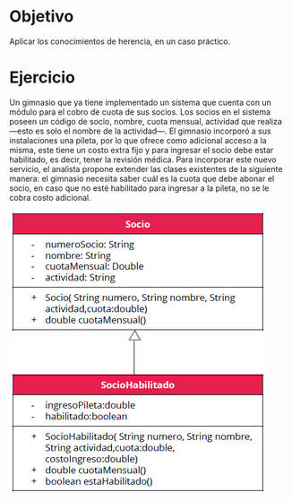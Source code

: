 # Objetivo

Aplicar los conocimientos de herencia, en un caso práctico.

# Ejercicio

Un gimnasio que ya tiene implementado un sistema que cuenta con un módulo para el cobro
de cuota de sus socios. Los socios en el sistema poseen un código de socio, nombre, cuota
mensual, actividad que realiza —esto es solo el nombre de la actividad—.
El gimnasio incorporó a sus instalaciones una pileta, por lo que ofrece como adicional acceso
a la misma, este tiene un costo extra fijo y para ingresar el socio debe estar habilitado, es
decir, tener la revisión médica. Para incorporar este nuevo servicio, el analista propone
extender las clases existentes de la siguiente manera: el gimnasio necesita saber cuál es la
cuota que debe abonar el socio, en caso que no esté habilitado para ingresar a la pileta, no se
le cobra costo adicional.

![img.png](img.png)